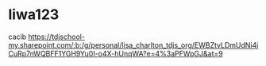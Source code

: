 # liwa123
cacib
https://tdjschool-my.sharepoint.com/:b:/g/personal/lisa_charlton_tdjs_org/EWBZtvLDmUdNi4jCuRp7nWQBFF1YGH9Yu0I-o4X-hUnqWA?e=4%3aPFWpGJ&at=9
